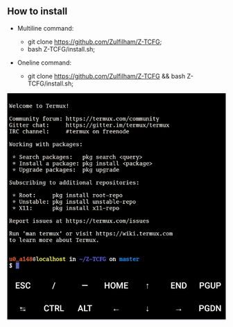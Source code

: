 ## How to install
   - Multiline command:
      * git clone https://github.com/Zulfilham/Z-TCFG;
      * bash Z-TCFG/install.sh;
      
   - Oneline command:
      * git clone https://github.com/Zulfilham/Z-TCFG && bash Z-TCFG/install.sh;
      
<p align="center">
   <img src="https://github.com/Zulfilham/Z-TCFG/blob/master/termux_customized.jpeg" width="640" title="Termux Customized" alt="Termux Customized">
</p>
